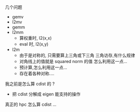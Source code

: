 

几个问题


+ gemv
+ l2mv
+ gemm
+ l2mm
	- 算权重时, l2(x,x)
	- eval 时, l2(x,y)
+ l2m
	- 由于是对称的, 只需要算上三角或下三角 三角访存,有什么规律
	- 对角线上的值就是 squared norm 的值
	怎么利用这一点...
	- 预计算,怎么利用这一点...
	- 存在着各种对称....


我之前是怎么算 cdist 的 ?

+ 把 cdist 分解成 eigen 能支持的操作


真正的 hpc 怎么算 cdist ...
